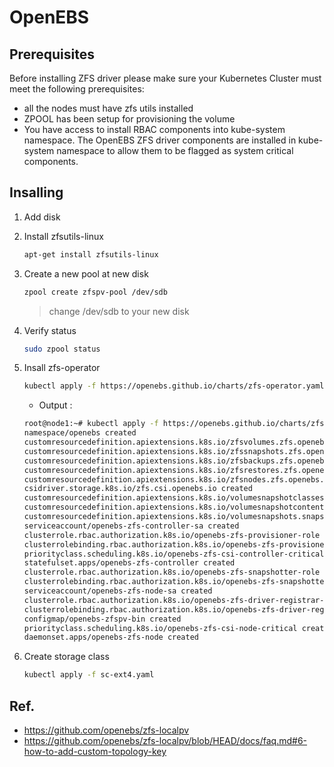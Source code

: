 # OpenEBS

## Prerequisites

Before installing ZFS driver please make sure your Kubernetes Cluster must meet the following prerequisites:

- all the nodes must have zfs utils installed
- ZPOOL has been setup for provisioning the volume
- You have access to install RBAC components into kube-system namespace. The OpenEBS ZFS driver components are installed in kube-system namespace to allow them to be flagged as system critical components.

## Insalling

1. Add disk
2. Install zfsutils-linux

    ```Bash
    apt-get install zfsutils-linux
    ```
3. Create a new pool at new disk

    ```Bash
    zpool create zfspv-pool /dev/sdb
    ```

    > change /dev/sdb to your new disk

4. Verify status

    ```Bash
    sudo zpool status
    ```

5. Insall zfs-operator

    ```Bash
    kubectl apply -f https://openebs.github.io/charts/zfs-operator.yaml
    ```

    - Output :

    ```bash
    root@node1:~# kubectl apply -f https://openebs.github.io/charts/zfs-operator.yaml
    namespace/openebs created
    customresourcedefinition.apiextensions.k8s.io/zfsvolumes.zfs.openebs.io created
    customresourcedefinition.apiextensions.k8s.io/zfssnapshots.zfs.openebs.io created
    customresourcedefinition.apiextensions.k8s.io/zfsbackups.zfs.openebs.io created
    customresourcedefinition.apiextensions.k8s.io/zfsrestores.zfs.openebs.io created
    customresourcedefinition.apiextensions.k8s.io/zfsnodes.zfs.openebs.io created
    csidriver.storage.k8s.io/zfs.csi.openebs.io created
    customresourcedefinition.apiextensions.k8s.io/volumesnapshotclasses.snapshot.storage.k8s.io created
    customresourcedefinition.apiextensions.k8s.io/volumesnapshotcontents.snapshot.storage.k8s.io created
    customresourcedefinition.apiextensions.k8s.io/volumesnapshots.snapshot.storage.k8s.io created
    serviceaccount/openebs-zfs-controller-sa created
    clusterrole.rbac.authorization.k8s.io/openebs-zfs-provisioner-role created
    clusterrolebinding.rbac.authorization.k8s.io/openebs-zfs-provisioner-binding created
    priorityclass.scheduling.k8s.io/openebs-zfs-csi-controller-critical created
    statefulset.apps/openebs-zfs-controller created
    clusterrole.rbac.authorization.k8s.io/openebs-zfs-snapshotter-role created
    clusterrolebinding.rbac.authorization.k8s.io/openebs-zfs-snapshotter-binding created
    serviceaccount/openebs-zfs-node-sa created
    clusterrole.rbac.authorization.k8s.io/openebs-zfs-driver-registrar-role created
    clusterrolebinding.rbac.authorization.k8s.io/openebs-zfs-driver-registrar-binding created
    configmap/openebs-zfspv-bin created
    priorityclass.scheduling.k8s.io/openebs-zfs-csi-node-critical created
    daemonset.apps/openebs-zfs-node created
    ```

6. Create storage  class

    ```Bash
    kubectl apply -f sc-ext4.yaml
    ```

## Ref. 
- https://github.com/openebs/zfs-localpv
- https://github.com/openebs/zfs-localpv/blob/HEAD/docs/faq.md#6-how-to-add-custom-topology-key